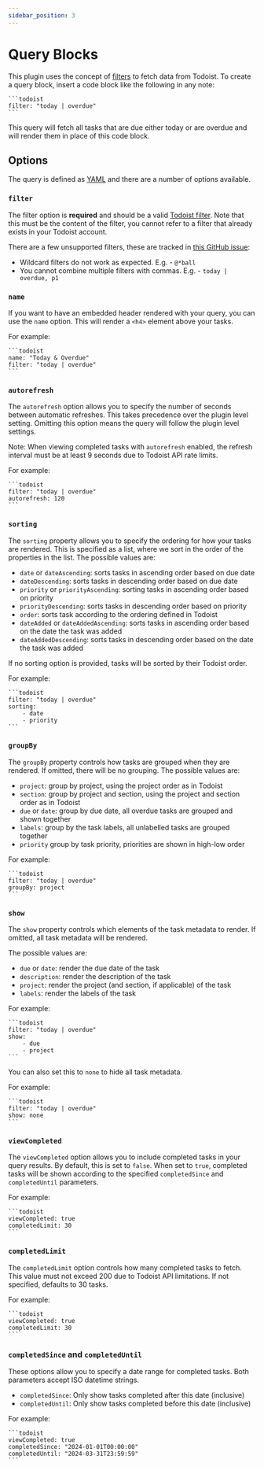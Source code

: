 ```yaml
---
sidebar_position: 3
---
```


# Query Blocks

This plugin uses the concept of [filters](https://todoist.com/help/articles/introduction-to-filters-V98wIH) to fetch data from Todoist. To create a query block, insert a code block like the following in any note:

````
```todoist
filter: "today | overdue"
```
````

This query will fetch all tasks that are due either today or are overdue and will render them in place of this code block.

## Options

The query is defined as [YAML](https://yaml.org/) and there are a number of options available.

### `filter`

The filter option is **required** and should be a valid [Todoist filter](https://todoist.com/help/articles/introduction-to-filters-V98wIH). Note that this must be the content of the filter, you cannot refer to a filter that already exists in your Todoist account.

There are a few unsupported filters, these are tracked in [this GitHub issue](https://github.com/jamiebrynes7/obsidian-todoist-plugin/issues/34):

- Wildcard filters do not work as expected. E.g. - `@*ball`
- You cannot combine multiple filters with commas. E.g. - `today | overdue, p1`

### `name`

If you want to have an embedded header rendered with your query, you can use the `name` option. This will render a `<h4>` element above your tasks.

For example:

````
```todoist
name: "Today & Overdue"
filter: "today | overdue"
```
````

### `autorefresh`

The `autorefresh` option allows you to specify the number of seconds between automatic refreshes. This takes precedence over the plugin level setting. Omitting this option means the query will follow the plugin level settings.

Note: When viewing completed tasks with `autorefresh` enabled, the refresh interval must be at least 9 seconds due to Todoist API rate limits.

For example:

````
```todoist
filter: "today | overdue"
autorefresh: 120
```
````

### `sorting`

The `sorting` property allows you to specify the ordering for how your tasks are rendered. This is specified as a list, where we sort in the order of the properties in the list. The possible values are:

- `date` or `dateAscending`: sorts tasks in ascending order based on due date
- `dateDescending`: sorts tasks in descending order based on due date
- `priority` or `priorityAscending`: sorting tasks in ascending order based on priority
- `priorityDescending`: sorts tasks in descending order based on priority
- `order`: sorts task according to the ordering defined in Todoist
- `dateAdded` or `dateAddedAscending`: sorts tasks in ascending order based on the date the task was added
- `dateAddedDescending`: sorts tasks in descending order based on the date the task was added

If no sorting option is provided, tasks will be sorted by their Todoist order.

For example:

````
```todoist
filter: "today | overdue"
sorting:
    - date
    - priority
```
````

### `groupBy`

The `groupBy` property controls how tasks are grouped when they are rendered. If omitted, there will be no grouping. The possible values are:

- `project`: group by project, using the project order as in Todoist
- `section`: group by project and section, using the project and section order as in Todoist
- `due` or `date`: group by due date, all overdue tasks are grouped and shown together
- `labels`: group by the task labels, all unlabelled tasks are grouped together
- `priority` group by task priority, priorities are shown in high-low order

For example:

````
```todoist
filter: "today | overdue"
groupBy: project
```
````

### `show`

The `show` property controls which elements of the task metadata to render. If omitted, all task metadata will be rendered.

The possible values are:

- `due` or `date`: render the due date of the task
- `description`: render the description of the task
- `project`: render the project (and section, if applicable) of the task
- `labels`: render the labels of the task

For example:

````
```todoist
filter: "today | overdue"
show:
    - due
    - project
```
````

You can also set this to `none` to hide all task metadata.

For example:

````
```todoist
filter: "today | overdue"
show: none
```
````

### `viewCompleted`

The `viewCompleted` option allows you to include completed tasks in your query results. By default, this is set to `false`. When set to `true`, completed tasks will be shown according to the specified `completedSince` and `completedUntil` parameters.

For example:

````
```todoist
viewCompleted: true
completedLimit: 30
```
````

### `completedLimit`

The `completedLimit` option controls how many completed tasks to fetch. This value must not exceed 200 due to Todoist API limitations. If not specified, defaults to 30 tasks.

For example:

````
```todoist
viewCompleted: true
completedLimit: 30
```
````

### `completedSince` and `completedUntil`

These options allow you to specify a date range for completed tasks. Both parameters accept ISO datetime strings.

- `completedSince`: Only show tasks completed after this date (inclusive)
- `completedUntil`: Only show tasks completed before this date (inclusive)

For example:

````
```todoist
viewCompleted: true
completedSince: "2024-01-01T00:00:00"
completedUntil: "2024-03-31T23:59:59"
```
````

